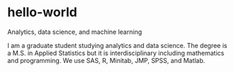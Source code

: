 # hello-world
Analytics, data science, and machine learning

I am a graduate student studying analytics and data science.  The degree is a M.S. in Applied Statistics but it is interdisciplinary including mathematics and programming.  We use SAS, R, Minitab, JMP, SPSS, and Matlab.
